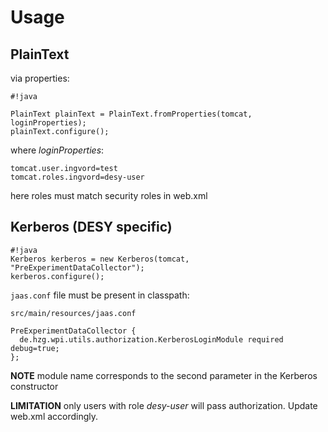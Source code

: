 # Usage 

## PlainText

via properties:

```
#!java

PlainText plainText = PlainText.fromProperties(tomcat, loginProperties);
plainText.configure();
```

where *loginProperties*:

```
tomcat.user.ingvord=test
tomcat.roles.ingvord=desy-user
```

here roles must match security roles in web.xml

## Kerberos (DESY specific)

```
#!java
Kerberos kerberos = new Kerberos(tomcat, "PreExperimentDataCollector");
kerberos.configure();
```

`jaas.conf` file must be present in classpath:

`src/main/resources/jaas.conf`
```
PreExperimentDataCollector {
  de.hzg.wpi.utils.authorization.KerberosLoginModule required debug=true;
};
```

__NOTE__ module name corresponds to the second parameter in the Kerberos constructor

__LIMITATION__ only users with role *desy-user* will pass authorization. Update web.xml accordingly.